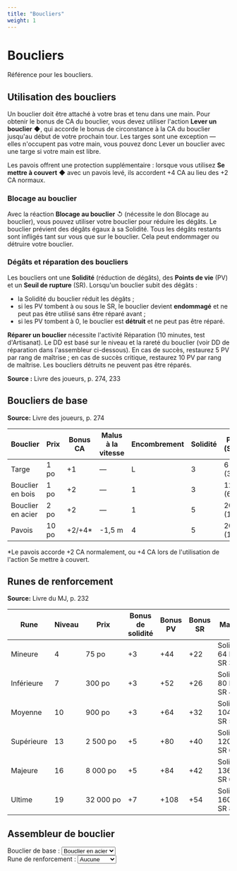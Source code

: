 ```yaml
---
title: "Boucliers"
weight: 1
---
```


# Boucliers

Référence pour les boucliers.

## Utilisation des boucliers

Un bouclier doit être attaché à votre bras et tenu dans une main. Pour obtenir le bonus de CA du bouclier, vous devez utiliser l'action **Lever un bouclier** ◆, qui accorde le bonus de circonstance à la CA du bouclier jusqu'au début de votre prochain tour. Les targes sont une exception — elles n'occupent pas votre main, vous pouvez donc Lever un bouclier avec une targe si votre main est libre.

Les pavois offrent une protection supplémentaire : lorsque vous utilisez **Se mettre à couvert** ◆ avec un pavois levé, ils accordent +4 CA au lieu des +2 CA normaux.

### Blocage au bouclier

Avec la réaction **Blocage au bouclier** ↺ (nécessite le don Blocage au bouclier), vous pouvez utiliser votre bouclier pour réduire les dégâts. Le bouclier prévient des dégâts égaux à sa Solidité. Tous les dégâts restants sont infligés tant sur vous que sur le bouclier. Cela peut endommager ou détruire votre bouclier.

### Dégâts et réparation des boucliers

Les boucliers ont une **Solidité** (réduction de dégâts), des **Points de vie** (PV) et un **Seuil de rupture** (SR). Lorsqu'un bouclier subit des dégâts :
- la Solidité du bouclier réduit les dégâts ;
- si les PV tombent à ou sous le SR, le bouclier devient **endommagé** et ne peut pas être utilisé sans être réparé avant ;
- si les PV tombent à 0, le bouclier est **détruit** et ne peut pas être réparé.

**Réparer un bouclier** nécessite l'activité Réparation (10 minutes, test d'Artisanat). Le DD est basé sur le niveau et la rareté du bouclier (voir DD de réparation dans l'assembleur ci-dessous). En cas de succès, restaurez 5 PV par rang de maîtrise ; en cas de succès critique, restaurez 10 PV par rang de maîtrise. Les boucliers détruits ne peuvent pas être réparés.

**Source :** Livre des joueurs, p. 274, 233

## Boucliers de base

**Source:** Livre des joueurs, p. 274

| Bouclier | Prix | Bonus CA | Malus à la vitesse | Encombrement | Solidité | PV (SR) |
|----------|------|----------|---------------------|--------------|----------|---------|
| Targe | 1 po | +1 | — | L | 3 | 6 (3) |
| Bouclier en bois | 1 po | +2 | — | 1 | 3 | 12 (6) |
| Bouclier en acier | 2 po | +2 | — | 1 | 5 | 20 (10) |
| Pavois | 10 po | +2/+4* | -1,5 m | 4 | 5 | 20 (10) |

*Le pavois accorde +2 CA normalement, ou +4 CA lors de l'utilisation de l'action Se mettre à couvert.

## Runes de renforcement

**Source:** Livre du MJ, p. 232

| Rune | Niveau | Prix | Bonus de solidité | Bonus PV | Bonus SR | Maximum |
|------|--------|------|-------------------|----------|----------|---------|
| Mineure | 4 | 75&nbsp;po | +3 | +44 | +22 | Solidité&nbsp;8, 64&nbsp;PV et SR&nbsp;32 |
| Inférieure | 7 | 300&nbsp;po | +3 | +52 | +26 | Solidité&nbsp;10, 80&nbsp;PV et SR&nbsp;40 |
| Moyenne | 10 | 900&nbsp;po | +3 | +64 | +32 | Solidité&nbsp;13, 104&nbsp;PV et SR&nbsp;52 |
| Supérieure | 13 | 2&nbsp;500&nbsp;po | +5 | +80 | +40 | Solidité&nbsp;15, 120&nbsp;PV et SR&nbsp;60 |
| Majeure | 16 | 8&nbsp;000&nbsp;po | +5 | +84 | +42 | Solidité&nbsp;17, 136&nbsp;PV et SR&nbsp;68 |
| Ultime | 19 | 32&nbsp;000&nbsp;po | +7 | +108 | +54 | Solidité&nbsp;20, 160&nbsp;PV et SR&nbsp;80 |

## Assembleur de bouclier

<div class="shield-calculator">
  <div>
    <label for="shield-select-fr">Bouclier de base :</label>
    <select id="shield-select-fr" onchange="calculateShield('fr')">
      <option value="buckler">Targe</option>
      <option value="wooden">Bouclier en bois</option>
      <option value="steel" selected>Bouclier en acier</option>
      <option value="tower">Pavois</option>
    </select>
  </div>

  <div>
    <label for="rune-select-fr">Rune de renforcement :</label>
    <select id="rune-select-fr" onchange="calculateShield('fr')">
      <option value="none" selected>Aucune</option>
      <option value="minor">Mineure</option>
      <option value="lesser">Inférieure</option>
      <option value="moderate">Moyenne</option>
      <option value="greater">Supérieure</option>
      <option value="major">Majeure</option>
      <option value="supreme">Ultime</option>
    </select>
  </div>

  <div id="shield-result-fr"></div>
</div>

<script>
document.addEventListener('DOMContentLoaded', function() {
  calculateShield('fr');
});
</script>
